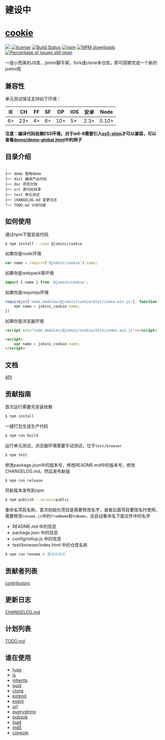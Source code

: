 # 建设中
# [cookie](https://github.com/jsmini/cookie) 

[![](https://img.shields.io/badge/Powered%20by-jslib%20cookie-brightgreen.svg)](https://github.com/yanhaijing/jslib-cookie)
[![license](https://img.shields.io/badge/license-MIT-blue.svg)](https://github.com/jsmini/cookie/blob/master/LICENSE)
[![Build Status](https://travis-ci.org/jsmini/cookie.svg?branch=master)](https://travis-ci.org/jsmini/cookie)
[![npm](https://img.shields.io/badge/npm-0.1.0-orange.svg)](https://www.npmjs.com/package/@jsmini/cookie)
[![NPM downloads](http://img.shields.io/npm/dm/@jsmini/cookie.svg?style=flat-square)](http://www.npmtrends.com/@jsmini/cookie)
[![Percentage of issues still open](http://isitmaintained.com/badge/open/jsmini/cookie.svg)](http://isitmaintained.com/project/jsmini/cookie "Percentage of issues still open")

一组小而美的JS库，jsmini脚手架，fork或clone本仓库，即可搭建完成一个新的jsmini库

## 兼容性
单元测试保证支持如下环境：

| IE   | CH   | FF   | SF   | OP   | IOS  | 安卓   | Node  |
| ---- | ---- | ---- | ---- | ---- | ---- | ---- | ----- |
| 6+   | 23+  | 4+   | 6+   | 10+  | 5+   | 2.3+ | 0.10+ |

**注意：编译代码依赖ES5环境，对于ie6-8需要引入[es5-shim](http://github.com/es-shims/es5-shim/)才可以兼容，可以查看[demo/demo-global.html](../demo/demo-global.html)中的例子**

## 目录介绍

```
.
├── demo 使用demo
├── dist 编译产出代码
├── doc 项目文档
├── src 源代码目录
├── test 单元测试
├── CHANGELOG.md 变更日志
└── TODO.md 计划功能
```

## 如何使用
通过npm下载安装代码

```bash
$ npm install --save @jsmini/cookie
```

如果你是node环境

```js
var name = require('@jsmini/cookie').name;
```

如果你是webpack等环境

```js
import { name } from '@jsmini/cookie';
```

如果你是requirejs环境

```js
requirejs(['node_modules/@jsmini/cookie/dist/index.aio.js'], function (jsmini_cookie) {
    var name = jsmini_cookie.name;
})
```

如果你是浏览器环境

```html
<script src="node_modules/@jsmini/cookie/dist/index.aio.js"></script>

<script>
    var name = jsmini_cookie.name;
</script>
```

## 文档
[API](https://github.com/jsmini/cookie/blob/master/doc/api.md)

## 贡献指南
首次运行需要先安装依赖

```bash
$ npm install
```

一键打包生成生产代码

```bash
$ npm run build
```

运行单元测试，浏览器环境需要手动测试，位于`test/browser`

```bash
$ npm test
```

修改package.json中的版本号，修改README.md中的版本号，修改CHANGELOG.md，然后发布新版

```bash
$ npm run release
```

将新版本发布到npm

```bash
$ npm publish --access=public
```

重命名项目名称，首次初始化项目是需要修改名字，或者后面项目要改名时使用，需要修改`rename.js`中的`fromName`和`toName`，会自动重命名下面文件中的名字

- README.md 中的信息
- package.json 中的信息
- config/rollup.js 中的信息
- test/browser/index.html 中的仓库名称

```bash
$ npm run rename # 重命名命令
```

## 贡献者列表
[contributors](https://github.com/jsmini/cookie/graphs/contributors)

## 更新日志
[CHANGELOG.md](https://github.com/jsmini/cookie/blob/master/CHANGELOG.md)

## 计划列表
[TODO.md](https://github.com/jsmini/cookie/blob/master/TODO.md)

## 谁在使用

- [type](https://github.com/jsmini/type)
- [is](https://github.com/jsmini/is)
- [inherits](https://github.com/jsmini/inherits)
- [guid](https://github.com/jsmini/guid)
- [clone](https://github.com/jsmini/clone)
- [extend](https://github.com/jsmini/extend)
- [event](https://github.com/jsmini/event)
- [url](https://github.com/jsmini/url)
- [querystring](https://github.com/jsmini/querystring)
- [pubsub](https://github.com/jsmini/pubsub)
- [load](https://github.com/jsmini/load)
- [md5](https://github.com/jsmini/md5)
- [console](https://github.com/jsmini/console)
